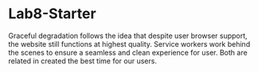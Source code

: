 # Lab8-Starter

Graceful degradation follows the idea that despite user browser support, the website still functions at highest quality. Service workers work behind the scenes to ensure a seamless and clean experience for user. Both are related in created the best time for our users.